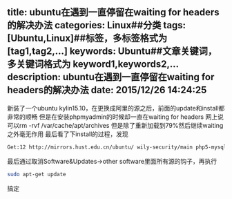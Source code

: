 title: ubuntu在遇到一直停留在waiting for headers的解决办法
categories: Linux##分类
tags: [Ubuntu,Linux]##标签，多标签格式为 [tag1,tag2,...]
keywords: Ubuntu##文章关键词，多关键词格式为 keyword1,keywords2,...
description:  ubuntu在遇到一直停留在waiting for headers的解决办法
date: 2015/12/26 14:24:25 
---
新装了一个ubuntu kylin15.10，在更换成阿里的源之后，前面的update和install都非常的顺畅
但是在安装phpmyadmin的时候却一直在waiting for headers
网上说可以rm -rvf /var/cache/apt/archives
但是除了重新加载到79%然后继续waiting之外毫无作用
最后看了下install的过程，发现
``` bash
Get:12 http://mirrors.hust.edu.cn/ubuntu/ wily-security/main php5-mysql amd64 5.6.11+dfsg-1ubuntu3.1 [65.3 kB]
``` 
最后通过取消Software&Updates->other software里面所有源的钩子，再执行
``` bash
sudo apt-get update
``` 
搞定